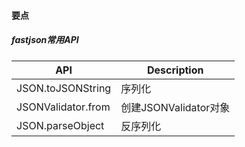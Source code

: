 #### 要点
##### fastjson常用API
|API|Description|
|---|---|
|JSON.toJSONString|序列化|
|JSONValidator.from|创建JSONValidator对象|
|JSON.parseObject|反序列化|

